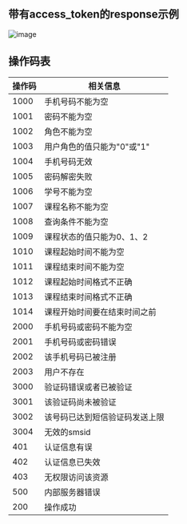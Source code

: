 ## **带有access_token的response示例**
![image](http://linkdust.xicp.net:50843/images/response_demo.png)

## **操作码表**

操作码   |  相关信息
---     |   --- 
1000    |   手机号码不能为空
1001    |   密码不能为空
1002    |   角色不能为空
1003    |   用户角色的值只能为"0"或"1"
1004    |   手机号码无效
1005    |   密码解密失败
1006    |   学号不能为空
1007    |   课程名称不能为空
1008    |   查询条件不能为空
1009    |   课程状态的值只能为0、1、2
1010    |   课程起始时间不能为空   
1011    |   课程结束时间不能为空
1012    |   课程起始时间格式不正确
1013    |   课程结束时间格式不正确
1014    |   课程开始时间要在结束时间之前
2000    |   手机号码或密码不能为空
2001    |   手机号码或密码错误
2002    |   该手机号码已被注册
2003    |   用户不存在
3000    |   验证码错误或者已被验证
3001    |   该验证码尚未被验证
3002    |   该号码已达到短信验证码发送上限
3004    |   无效的smsid
401     |   认证信息有误
402     |   认证信息已失效
403     |   无权限访问该资源
500     |   内部服务器错误
200     |   操作成功
